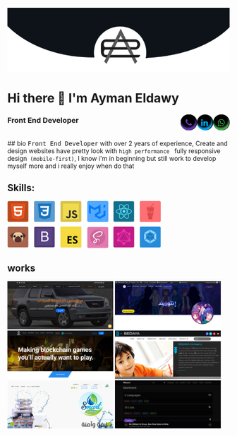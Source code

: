 
<!--
**AymanEldawy/AymanEldawy** is a ✨ _special_ ✨ repository because its `README.md` (this file) appears on your GitHub profile.

Here are some ideas to get you started:

- 🔭 I’m currently working on ...
- 🌱 I’m currently learning ...
- 👯 I’m looking to collaborate on ...
- 🤔 I’m looking for help with ...
- 💬 Ask me about ...
- 📫 How to reach me: ...
- 😄 Pronouns: ...
- ⚡ Fun fact: ...
-->
![create and design websites](https://raw.githubusercontent.com/AymanEldawy/AymanEldawy/main/banner.png)

# Hi there 👋 I'm Ayman Eldawy
[<img align="right" src="https://raw.githubusercontent.com/AymanEldawy/AymanEldawy/main/whats-icon.png" alt="" width="">](https://api.whatsapp.com/send/?phone=+201501685804&text&app_absent=0)
[<img align="right" src="https://raw.githubusercontent.com/AymanEldawy/AymanEldawy/main/linkedin-icon.png" alt="" width="">](https://www.linkedin.com/in/aymaneldawy/)
[<img align="right" src="https://raw.githubusercontent.com/AymanEldawy/AymanEldawy/main/phone-icon.png" alt="" width="">](tel:+2001021868543)
### Front End Developer
<br/>
## bio
<kbd>Front End Developer</kbd> with over 2 years of experience, Create and design websites have pretty look with <code>high performance </code> fully responsive design<code> (mobile-first)</code>, I know i'm in beginning but still work to develop myself more and i really enjoy when do that

## Skills:
![skills](https://raw.githubusercontent.com/AymanEldawy/AymanEldawy/main/skills.png)
## works
[<img src="https://raw.githubusercontent.com/AymanEldawy/AymanEldawy/main/mas-car.png" alt="mas-car" width="240px">](https://aymaneldawy.github.io/mas-car/)
[<img src="https://raw.githubusercontent.com/AymanEldawy/AymanEldawy/main/pluvias.png" alt="pluvias" width="240px">](https://pluvias.net/)
[<img src="https://raw.githubusercontent.com/AymanEldawy/AymanEldawy/main/metagamevr.png" alt="metagamevr" width="240px">](https://metagamevr.com/)
[<img src="https://raw.githubusercontent.com/AymanEldawy/AymanEldawy/main/bedaya.png" alt="bedaya" width="240px">](http://bedaya-stationery.com/)
[<img src="https://raw.githubusercontent.com/AymanEldawy/AymanEldawy/main/smartgroup.png" alt="smartgroup" width="240px">](http://www.smartgroup-alex.com/)
[<img src="https://raw.githubusercontent.com/AymanEldawy/AymanEldawy/main/rm-word-full.png" alt="rm-word" width="240px">](https://aymaneldawy.github.io/RM-word/dist/)


<!-- - 🌱 I’m currently learning React roadmap 
 -->


